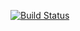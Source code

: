 [![Build Status](https://travis-ci.com/Draonsnom/mp15_lab_TreeMap.svg?branch=main)](https://travis-ci.com/Draonsnom/mp15_lab_TreeMap)